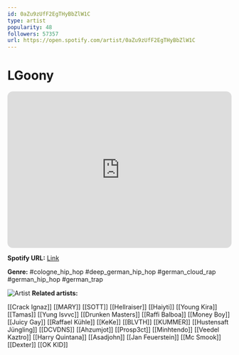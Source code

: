 ```yaml
---
id: 0aZu9zUfF2EgTHyBbZlW1C
type: artist
popularity: 48
followers: 57357
url: https://open.spotify.com/artist/0aZu9zUfF2EgTHyBbZlW1C
---
```

# LGoony

<iframe style="border-radius:12px" src="https://open.spotify.com/embed/artist/0aZu9zUfF2EgTHyBbZlW1C" width="100%" height="352" frameBorder="0" allowfullscreen="" allow="autoplay; clipboard-write; encrypted-media; fullscreen; picture-in-picture" loading="lazy"></iframe>

**Spotify URL:** [Link](https://open.spotify.com/artist/0aZu9zUfF2EgTHyBbZlW1C)

**Genre:**  #cologne_hip_hop #deep_german_hip_hop #german_cloud_rap #german_hip_hop #german_trap

![Artist](https://i.scdn.co/image/ab6761610000e5eb18d127e9d9cef15a51ba9347)
**Related artists:**

[[Crack Ignaz]]
[[MARY]]
[[SOTT]]
[[Hellraiser]]
[[Haiyti]]
[[Young Kira]]
[[Tamas]]
[[Yung Isvvc]]
[[Drunken Masters]]
[[Raffi Balboa]]
[[Money Boy]]
[[Juicy Gay]]
[[Raffael Kühle]]
[[KeKe]]
[[BLVTH]]
[[KUMMER]]
[[Hustensaft Jüngling]]
[[DCVDNS]]
[[Ahzumjot]]
[[Prosp3ct]]
[[Minhtendo]]
[[Veedel Kaztro]]
[[Harry Quintana]]
[[Asadjohn]]
[[Jan Feuerstein]]
[[Mc Smook]]
[[Dexter]]
[[OK KID]]
